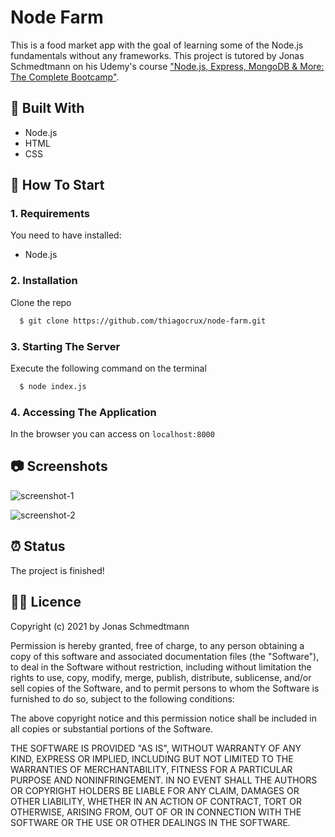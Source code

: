 # Node Farm

This is a food market app with the goal of learning some of the Node.js fundamentals without any frameworks. This project is tutored by Jonas Schmedtmann on his Udemy's course ["Node.js, Express, MongoDB & More: The Complete Bootcamp"](https://www.udemy.com/course/nodejs-express-mongodb-bootcamp/).

## :toolbox: Built With

- Node.js
- HTML
- CSS

## :rocket: How To Start

### 1. Requirements

You need to have installed:

- Node.js

### 2. Installation

Clone the repo

```sh
  $ git clone https://github.com/thiagocrux/node-farm.git
```

### 3. Starting The Server

Execute the following command on the terminal

```sh
  $ node index.js
```

### 4. Accessing The Application

In the browser you can access on `localhost:8000`

## :camera: Screenshots

![screenshot-1](https://user-images.githubusercontent.com/29850573/109401279-857cc280-792c-11eb-8315-dfcb4b1d3ce8.png)

![screenshot-2](https://user-images.githubusercontent.com/29850573/109401242-523a3380-792c-11eb-88cd-9d3f8aeb1d31.png)

## :alarm_clock: Status

The project is finished!

## :pirate_flag: Licence

Copyright (c) 2021 by Jonas Schmedtmann

Permission is hereby granted, free of charge, to any person obtaining a copy of this software and associated documentation files (the "Software"), to deal in the Software without restriction, including without limitation the rights to use, copy, modify, merge, publish, distribute, sublicense, and/or sell copies of the Software, and to permit persons to whom the Software is furnished to do so, subject to the following conditions:

The above copyright notice and this permission notice shall be included in all copies or substantial portions of the Software.

THE SOFTWARE IS PROVIDED "AS IS", WITHOUT WARRANTY OF ANY KIND, EXPRESS OR IMPLIED, INCLUDING BUT NOT LIMITED TO THE WARRANTIES OF MERCHANTABILITY, FITNESS FOR A PARTICULAR PURPOSE AND NONINFRINGEMENT. IN NO EVENT SHALL THE AUTHORS OR COPYRIGHT HOLDERS BE LIABLE FOR ANY CLAIM, DAMAGES OR OTHER LIABILITY, WHETHER IN AN ACTION OF CONTRACT, TORT OR OTHERWISE, ARISING FROM, OUT OF OR IN CONNECTION WITH THE SOFTWARE OR THE USE OR OTHER DEALINGS IN THE SOFTWARE.
